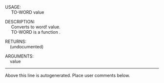 USAGE:  
&nbsp;&nbsp;&nbsp;&nbsp;&nbsp;TO-WORD&nbsp;value&nbsp;  
  
DESCRIPTION:  
&nbsp;&nbsp;&nbsp;&nbsp;&nbsp;Converts&nbsp;to&nbsp;word!&nbsp;value.  
&nbsp;&nbsp;&nbsp;&nbsp;&nbsp;TO-WORD&nbsp;is&nbsp;a&nbsp;function&nbsp;.  
  
RETURNS:  
&nbsp;&nbsp;&nbsp;&nbsp;(undocumented)  
  
ARGUMENTS:  
&nbsp;&nbsp;&nbsp;&nbsp;value  
___
Above this line is autogenerated. Place user comments below.